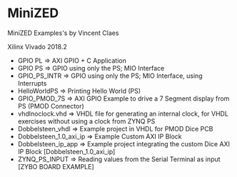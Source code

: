 # MiniZED
MiniZED Examples's by Vincent Claes

Xilinx Vivado 2018.2

- GPIO PL 		            => AXI GPIO + C Application
- GPIO PS 		            => GPIO using only the PS; MIO Interface
- GPIO_PS_INTR            => GPIO using only the PS; MIO Interface, using Interrupts	
- HelloWorldPS 	          => Printing Hello World (PS)
- GPIO_PMOD_7S            => AXI GPIO Example to drive a 7 Segment display from PS (PMOD Connector)
- vhdlnoclock.vhd         => VHDL file for generating an internal clock, for VHDL exercises without using a clock from ZYNQ PS 
- Dobbelsteen_vhdl        => Example project in VHDL for PMOD Dice PCB
- Dobbelsteen_1.0_axi_ip  => Example Custom AXI IP Block
- Dobbelsteen_ip_app      => Example project integrating the custom Dice AXI IP Block [Dobbelsteen_1.0_axi_ip]
- ZYNQ_PS_INPUT           => Reading values from the Serial Terminal as input [ZYBO BOARD EXAMPLE]
